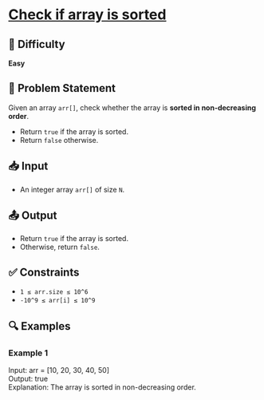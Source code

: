 # [Check if array is sorted](https://www.geeksforgeeks.org/problems/check-if-an-array-is-sorted0701/1)

## 🧠 Difficulty
**Easy**

## 📌 Problem Statement

Given an array `arr[]`, check whether the array is **sorted in non-decreasing order**.

- Return `true` if the array is sorted.
- Return `false` otherwise.

## 📥 Input

- An integer array `arr[]` of size `N`.

## 📤 Output

- Return `true` if the array is sorted.
- Otherwise, return `false`.



## ✅ Constraints

- `1 ≤ arr.size ≤ 10^6`
- `-10^9 ≤ arr[i] ≤ 10^9`



## 🔍 Examples

### Example 1
Input: arr = [10, 20, 30, 40, 50]  
Output: true  
Explanation: The array is sorted in non-decreasing order.
